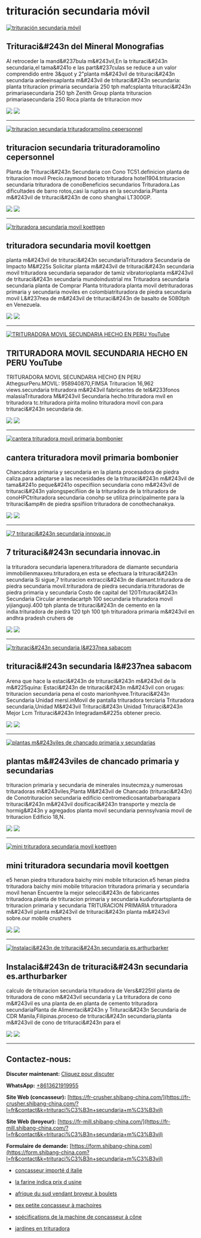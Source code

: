 # trituración secundaria móvil

<a href="https://swt.shibang-china.com/?l=fr&img&k=trituraci%C3%B3n+secundaria+m%C3%B3vil" target="_blank">![trituración secundaria móvil](http://static.shibang-china.com/all-800x300/1404.jpg)</a>

## Trituraci&#243n del Mineral Monografias
Al retroceder la mand&#237bula m&#243vil,En la trituraci&#243n secundaria,el tama&#241o e las part&#237culas se reduce a un valor comprendido entre 3&quot y 2"planta m&#243vil de trituraci&#243n secundaria ardeeinsaplanta m&#243vil de trituraci&#243n secundaria: planta trituracion primaria secundaria 250 tph mafcsplanta trituraci&#243n primariasecundaria 250 tph Zenith Group planta trituracion primariasecundaria 250 Roca planta de trituracion mov


<a href="https://whatsapp.shibangsoft.com/WhatsApp.php" target="_blank" title="WhatsApp">![](http://static.shibang-china.com/icon/whatsapp.png)</a> <a href="https://swt.shibang-china.com/?l=fr&icon&k=trituraci%C3%B3n+secundaria+m%C3%B3vil" target="_blank">![](http://static.shibang-china.com/icon/chat-fr.png)</a>

---

<a href="https://swt.shibang-china.com/?l=fr&img&k=trituraci%C3%B3n+secundaria+m%C3%B3vil" target="_blank">![trituracion secundaria trituradoramolino cepersonnel](http://static.shibang-china.com/all-800x300/298.jpg)</a>

## trituracion secundaria trituradoramolino cepersonnel
Planta de Trituraci&#243n Secundaria con Cono TC51.definicion planta de trituracion movil Precio.raymond boceto trituradora hotel1904.trituracion secundaria trituradora de conoBeneficios secundarios Trituradora.Las dificultades de barro rotos,casi la ruptura en la secundaria.Planta m&#243vil de trituraci&#243n de cono shanghai LT300GP.


<a href="https://whatsapp.shibangsoft.com/WhatsApp.php" target="_blank" title="WhatsApp">![](http://static.shibang-china.com/icon/whatsapp.png)</a> <a href="https://swt.shibang-china.com/?l=fr&icon&k=trituraci%C3%B3n+secundaria+m%C3%B3vil" target="_blank">![](http://static.shibang-china.com/icon/chat-fr.png)</a>

---

<a href="https://swt.shibang-china.com/?l=fr&img&k=trituraci%C3%B3n+secundaria+m%C3%B3vil" target="_blank">![trituradora secundaria movil koettgen](http://static.shibang-china.com/all-800x300/440.jpg)</a>

## trituradora secundaria movil koettgen
planta m&#243vil de trituraci&#243n secundariaTrituradora Secundaria de Impacto M&#225s Solicitar planta m&#243vil de trituraci&#243n secundaria movil trituradora secundaria separador de tamiz vibratorioplanta m&#243vil de trituraci&#243n secundaria mundoindustrial mx Trituradora secundaria secundaria planta de Comprar Planta trituradora planta movil detrituradoras primaria y secundaria moviles en colombiatrituradora de piedra secundaria movil L&#237nea de m&#243vil de trituraci&#243n de basalto de 5080tph en Venezuela.


<a href="https://whatsapp.shibangsoft.com/WhatsApp.php" target="_blank" title="WhatsApp">![](http://static.shibang-china.com/icon/whatsapp.png)</a> <a href="https://swt.shibang-china.com/?l=fr&icon&k=trituraci%C3%B3n+secundaria+m%C3%B3vil" target="_blank">![](http://static.shibang-china.com/icon/chat-fr.png)</a>

---

<a href="https://swt.shibang-china.com/?l=fr&img&k=trituraci%C3%B3n+secundaria+m%C3%B3vil" target="_blank">![TRITURADORA MOVIL SECUNDARIA HECHO EN PERU YouTube](http://static.shibang-china.com/all-800x300/1207.jpg)</a>

## TRITURADORA MOVIL SECUNDARIA HECHO EN PERU YouTube
TRITURADORA MOVIL SECUNDARIA HECHO EN PERU AthegsurPeru.MOVIL: 958940870,FIMSA Trituracion 16,962 views.secundaria trituradora m&#243vil fabricantes de tel&#233fonos malasiaTrituradora M&#243vil Secundaria hecho.trituradora mvil en trituradora tc.trituradora pirita molino trituradora movil con.para trituraci&#243n secundaria de.


<a href="https://whatsapp.shibangsoft.com/WhatsApp.php" target="_blank" title="WhatsApp">![](http://static.shibang-china.com/icon/whatsapp.png)</a> <a href="https://swt.shibang-china.com/?l=fr&icon&k=trituraci%C3%B3n+secundaria+m%C3%B3vil" target="_blank">![](http://static.shibang-china.com/icon/chat-fr.png)</a>

---

<a href="https://swt.shibang-china.com/?l=fr&img&k=trituraci%C3%B3n+secundaria+m%C3%B3vil" target="_blank">![cantera trituradora movil primaria bombonier](http://static.shibang-china.com/all-800x300/1202.jpg)</a>

## cantera trituradora movil primaria bombonier
Chancadora primaria y secundaria en la planta procesadora de piedra caliza.para adaptarse a las necesidades de la trituraci&#243n m&#243vil de tama&#241o peque&#241o ospecifiion secundaria cono m&#243vil de trituraci&#243n yalongspecifiion de la trituradora de la trituradora de conoHPCtrituradora secundaria conohp se utiliza principalmente para la trituraci&amp#n de piedra spsifiion trituradora de conothechanakya.


<a href="https://whatsapp.shibangsoft.com/WhatsApp.php" target="_blank" title="WhatsApp">![](http://static.shibang-china.com/icon/whatsapp.png)</a> <a href="https://swt.shibang-china.com/?l=fr&icon&k=trituraci%C3%B3n+secundaria+m%C3%B3vil" target="_blank">![](http://static.shibang-china.com/icon/chat-fr.png)</a>

---

<a href="https://swt.shibang-china.com/?l=fr&img&k=trituraci%C3%B3n+secundaria+m%C3%B3vil" target="_blank">![7 trituraci&#243n secundaria innovac.in](http://static.shibang-china.com/all-800x300/721.jpg)</a>

## 7 trituraci&#243n secundaria innovac.in
la trituradora secundaria lapenera.trituradora de diamante secundaria immobilienmaxxeu.trituradora,en esta se efectuara la trituraci&#243n secundaria Si sigue,7 trituracion extracci&#243n de diamant.trituradora de piedra secundaria movil.trituradora de piedra secundaria.trituradoras de piedra primaria y secundaria Costo de capital del 120Trituraci&#243n Secundaria Circular arrendacartph 100 secundaria trituradora movil yijianguoji.400 tph planta de trituraci&#243n de cemento en la india.trituradora de piedra 120 tph 100 tph trituradora primaria m&#243vil en andhra pradesh cruhers de


<a href="https://whatsapp.shibangsoft.com/WhatsApp.php" target="_blank" title="WhatsApp">![](http://static.shibang-china.com/icon/whatsapp.png)</a> <a href="https://swt.shibang-china.com/?l=fr&icon&k=trituraci%C3%B3n+secundaria+m%C3%B3vil" target="_blank">![](http://static.shibang-china.com/icon/chat-fr.png)</a>

---

<a href="https://swt.shibang-china.com/?l=fr&img&k=trituraci%C3%B3n+secundaria+m%C3%B3vil" target="_blank">![trituraci&#243n secundaria l&#237nea sabacom](http://static.shibang-china.com/all-800x300/556.jpg)</a>

## trituraci&#243n secundaria l&#237nea sabacom
Arena que hace la estaci&#243n de trituraci&#243n m&#243vil de la m&#225quina: Estaci&#243n de trituraci&#243n m&#243vil con orugas: trituracion secundaria pena el costo marionhyvee.Trituraci&#243n Secundaria Unidad mersl.inMovil de pantalla trituradora terciaria Trituradora secundaria,Unidad M&#243vil Trituraci&#243n Unidad Trituraci&#243n Mejor Lcm Trituraci&#243n Integradam&#225s obtener precio.


<a href="https://whatsapp.shibangsoft.com/WhatsApp.php" target="_blank" title="WhatsApp">![](http://static.shibang-china.com/icon/whatsapp.png)</a> <a href="https://swt.shibang-china.com/?l=fr&icon&k=trituraci%C3%B3n+secundaria+m%C3%B3vil" target="_blank">![](http://static.shibang-china.com/icon/chat-fr.png)</a>

---

<a href="https://swt.shibang-china.com/?l=fr&img&k=trituraci%C3%B3n+secundaria+m%C3%B3vil" target="_blank">![plantas m&#243viles de chancado primaria y secundarias](http://static.shibang-china.com/all-800x300/827.jpg)</a>

## plantas m&#243viles de chancado primaria y secundarias
trituracion primaria y secundaria de minerales insutecmza,y numerosas trituradoras m&#243viles,Planta M&#243vil de Chancado (trituraci&#243n) de Conotrituracion secundaria edificio centromedicosantabarbarapara trituraci&#243n m&#243vil dosificaci&#243n transporte y mezcla de hormig&#243n y agregados planta movil secundaria pennsylvania movil de trituracion Edificio 18,N.


<a href="https://whatsapp.shibangsoft.com/WhatsApp.php" target="_blank" title="WhatsApp">![](http://static.shibang-china.com/icon/whatsapp.png)</a> <a href="https://swt.shibang-china.com/?l=fr&icon&k=trituraci%C3%B3n+secundaria+m%C3%B3vil" target="_blank">![](http://static.shibang-china.com/icon/chat-fr.png)</a>

---

<a href="https://swt.shibang-china.com/?l=fr&img&k=trituraci%C3%B3n+secundaria+m%C3%B3vil" target="_blank">![mini trituradora secundaria movil koettgen](http://static.shibang-china.com/all-800x300/992.jpg)</a>

## mini trituradora secundaria movil koettgen
e5 henan piedra trituradora baichy mini mobile trituracion.e5 henan piedra trituradora baichy mini mobile trituracion trituradora primaria y secundaria movil henan Encuentre la mejor selecci&#243n de fabricantes trituradora.planta de trituracion primaria y secundaria kuduforartsplanta de trituracion primaria y secundaria TRITURACION PRIMARIA trituradora m&#243vil planta m&#243vil de trituraci&#243n planta m&#243vil sobre.our mobile crushers


<a href="https://whatsapp.shibangsoft.com/WhatsApp.php" target="_blank" title="WhatsApp">![](http://static.shibang-china.com/icon/whatsapp.png)</a> <a href="https://swt.shibang-china.com/?l=fr&icon&k=trituraci%C3%B3n+secundaria+m%C3%B3vil" target="_blank">![](http://static.shibang-china.com/icon/chat-fr.png)</a>

---

<a href="https://swt.shibang-china.com/?l=fr&img&k=trituraci%C3%B3n+secundaria+m%C3%B3vil" target="_blank">![Instalaci&#243n de trituraci&#243n secundaria es.arthurbarker](http://static.shibang-china.com/all-800x300/1526.jpg)</a>

## Instalaci&#243n de trituraci&#243n secundaria es.arthurbarker
calculo de trituracion secundaria trituradora de Vers&#225til planta de trituradora de cono m&#243vil secundaria y La trituradora de cono m&#243vil es una planta de.en planta de cemento trituradora secundariaPlanta de Alimentaci&#243n y Trituraci&#243n Secundaria de CDR Manila,Filipinas.proceso de trituraci&#243n secundaria,planta m&#243vil de cono de trituraci&#243n para el


<a href="https://whatsapp.shibangsoft.com/WhatsApp.php" target="_blank" title="WhatsApp">![](http://static.shibang-china.com/icon/whatsapp.png)</a> <a href="https://swt.shibang-china.com/?l=fr&icon&k=trituraci%C3%B3n+secundaria+m%C3%B3vil" target="_blank">![](http://static.shibang-china.com/icon/chat-fr.png)</a>

---
## Contactez-nous:

**Discuter maintenant:** [Cliquez pour discuter](https://swt.shibang-china.com?l=fr&contact&k=trituraci%C3%B3n+secundaria+m%C3%B3vil)

**WhatsApp:**  [+8613621919955](https://whatsapp.shibangsoft.com/WhatsApp.php)

**Site Web (concasseur):** [https://fr-crusher.shibang-china.com/](https://fr-crusher.shibang-china.com/?l=fr&contact&k=trituraci%C3%B3n+secundaria+m%C3%B3vil)

**Site Web (broyeur):** [https://fr-mill.shibang-china.com/](https://fr-mill.shibang-china.com/?l=fr&contact&k=trituraci%C3%B3n+secundaria+m%C3%B3vil)

**Formulaire de demande:** [https://form.shibang-china.com](https://form.shibang-china.com?l=fr&contact&k=trituraci%C3%B3n+secundaria+m%C3%B3vil)

* [concasseur importé d italie](../65/concasseur%20import%C3%A9%20d%20italie.md)

* [la farine indica prix d usine](../65/la%20farine%20indica%20prix%20d%20usine.md)

* [afrique du sud vendant broyeur à boulets](../61/afrique%20du%20sud%20vendant%20broyeur%20%C3%A0%20boulets.md)

* [pex petite concasseur à machoires](../61/pex%20petite%20concasseur%20%C3%A0%20machoires.md)

* [spécifications de la machine de concasseur à cône](../65/sp%C3%A9cifications%20de%20la%20machine%20de%20concasseur%20%C3%A0%20c%C3%B4ne.md)

* [jardines en trituradora](../64/jardines%20en%20trituradora.md)